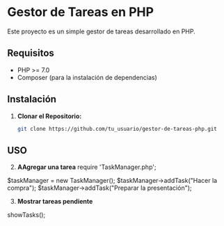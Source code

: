 # Gestor de Tareas en PHP

Este proyecto es un simple gestor de tareas desarrollado en PHP.

## Requisitos

- PHP >= 7.0
- Composer (para la instalación de dependencias)

## Instalación

1. **Clonar el Repositorio:**
   ```bash
   git clone https://github.com/tu_usuario/gestor-de-tareas-php.git


## USO

2. **AAgregar una tarea**
require 'TaskManager.php';

$taskManager = new TaskManager();
$taskManager->addTask("Hacer la compra");
$taskManager->addTask("Preparar la presentación");

3. **Mostrar tareas pendiente**
<?php
$taskManager->showTasks();
